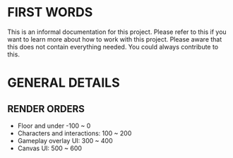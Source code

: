 # FIRST WORDS
This is an informal documentation for this project. Please refer to this if you want to learn more about how to work with this project.
Please aware that this does not contain everything needed. You could always contribute to this.

# GENERAL DETAILS

## RENDER ORDERS
- Floor and under -100 ~ 0
- Characters and interactions: 100 ~ 200
- Gameplay overlay UI: 300 ~ 400
- Canvas UI: 500 ~ 600

